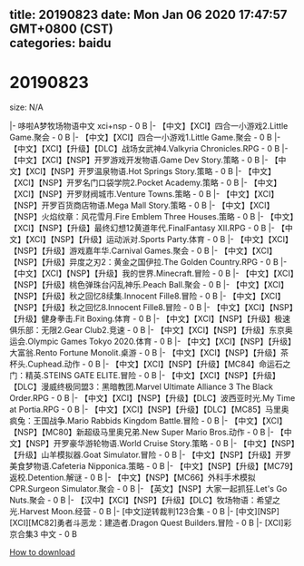 
title: 20190823
date: Mon Jan 06 2020 17:47:57 GMT+0800 (CST)    
categories: baidu
---

# 20190823
size: N/A
 
 
|- 哆啦A梦牧场物语中文 xci+nsp - 0 B
|- 【中文】【XCI】四合一小游戏2.Little Game.聚会 - 0 B
|- 【中文】【XCI】四合一小游戏1.Little Game.聚会 - 0 B
|- 【中文】【XCI】【升级】【DLC】战场女武神4.Valkyria Chronicles.RPG - 0 B
|- 【中文】【XCI】【NSP】开罗游戏开发物语.Game Dev Story.策略 - 0 B
|- 【中文】【XCI】【NSP】开罗温泉物语.Hot Springs Story.策略 - 0 B
|- 【中文】【XCI】【NSP】开罗名门口袋学院2.Pocket Academy.策略 - 0 B
|- 【中文】【XCI】【NSP】开罗财阀城市.Venture Towns.策略 - 0 B
|- 【中文】【XCI】【NSP】开罗百货商店物语.Mega Mall Story.策略 - 0 B
|- 【中文】【XCI】【NSP】火焰纹章：风花雪月.Fire Emblem Three Houses.策略 - 0 B
|- 【中文】【XCI】【NSP】【升级】最终幻想12黄道年代.FinalFantasy XII.RPG - 0 B
|- 【中文】【XCI】【NSP】【升级】运动派对.Sports Party.体育 - 0 B
|- 【中文】【XCI】【NSP】【升级】游戏嘉年华.Carnival Games.聚会 - 0 B
|- 【中文】【XCI】【NSP】【升级】异度之刃2：黄金之国伊拉.The Golden Country.RPG - 0 B
|- 【中文】【XCI】【NSP】【升级】我的世界.Minecraft.冒险 - 0 B
|- 【中文】【XCI】【NSP】【升级】桃色弹珠台闪乱神乐.Peach Ball.聚会 - 0 B
|- 【中文】【XCI】【NSP】【升级】秋之回忆8续集.Innocent Fille8.冒险 - 0 B
|- 【中文】【XCI】【NSP】【升级】秋之回忆8.Innocent Fille8.冒险 - 0 B
|- 【中文】【XCI】【NSP】【升级】健身拳击.Fit Boxing.体育 - 0 B
|- 【中文】【XCI】【NSP】【升级】极速俱乐部：无限2.Gear Club2.竞速 - 0 B
|- 【中文】【XCI】【NSP】【升级】东京奥运会.Olympic Games Tokyo 2020.体育 - 0 B
|- 【中文】【XCI】【NSP】【升级】大富翁.Rento Fortune Monolit.桌游 - 0 B
|- 【中文】【XCI】【NSP】【升级】茶杯头.Cuphead.动作 - 0 B
|- 【中文】【XCI】【NSP】【升级】【MC84】命运石之门：精英.STEINS GATE ELITE.冒险 - 0 B
|- 【中文】【XCI】【NSP】【升级】【DLC】漫威终极同盟3：黑暗教团.Marvel Ultimate Alliance 3 The Black Order.RPG - 0 B
|- 【中文】【XCI】【NSP】【升级】【DLC】波西亚时光.My Time at Portia.RPG - 0 B
|- 【中文】【XCI】【NSP】【升级】【DLC】【MC85】马里奥疯兔：王国战争.Mario Rabbids Kingdom Battle.冒险 - 0 B
|- 【中文】【XCI】【NSP】【MC80】新超级马里奥兄弟.New Super Mario Bros.动作 - 0 B
|- 【中文】【NSP】开罗豪华游轮物语.World Cruise Story.策略 - 0 B
|- 【中文】【NSP】【升级】山羊模拟器.Goat Simulator.冒险 - 0 B
|- 【中文】【NSP】【升级】开罗美食梦物语.Cafeteria Nipponica.策略 - 0 B
|- 【中文】【NSP】【升级】【MC79】返校.Detention.解谜 - 0 B
|- 【中文】【NSP】【MC66】外科手术模拟CPR.Surgeon Simulator.聚会 - 0 B
|- 【英文】【NSP】大家一起抓狂.Let's Go Nuts.聚会 - 0 B
|- 【汉中】【XCI】【NSP】【升级】【DLC】牧场物语：希望之光.Harvest Moon.经营 - 0 B
|- [中文]逆转裁判123合集 - 0 B
|- [中文][NSP][XCI][MC82]勇者斗恶龙：建造者.Dragon Quest Builders.冒险 - 0 B
|- [XCI]彩京合集3 中文 - 0 B

[How to download](https://bpcam.bemobtrk.com/go/2ceec3aa-1ca2-46d6-b9ff-aaa5c184517c?jno=5125)
